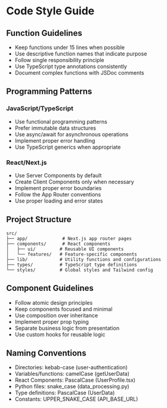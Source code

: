 # Code Style Guide

## Function Guidelines
- Keep functions under 15 lines when possible
- Use descriptive function names that indicate purpose
- Follow single responsibility principle
- Use TypeScript type annotations consistently
- Document complex functions with JSDoc comments

## Programming Patterns
### JavaScript/TypeScript
- Use functional programming patterns
- Prefer immutable data structures
- Use async/await for asynchronous operations
- Implement proper error handling
- Use TypeScript generics when appropriate

### React/Next.js
- Use Server Components by default
- Create Client Components only when necessary
- Implement proper error boundaries
- Follow the App Router conventions
- Use proper loading and error states

## Project Structure
```
src/
├── app/             # Next.js app router pages
├── components/      # React components
│   ├── ui/         # Reusable UI components
│   └── features/   # Feature-specific components
├── lib/            # Utility functions and configurations
├── types/          # TypeScript type definitions
└── styles/         # Global styles and Tailwind config
```

## Component Guidelines
- Follow atomic design principles
- Keep components focused and minimal
- Use composition over inheritance
- Implement proper prop typing
- Separate business logic from presentation
- Use custom hooks for reusable logic

## Naming Conventions
- Directories: kebab-case (user-authentication)
- Variables/functions: camelCase (getUserData)
- React Components: PascalCase (UserProfile.tsx)
- Python files: snake_case (data_processing.py)
- Type definitions: PascalCase (UserData)
- Constants: UPPER_SNAKE_CASE (API_BASE_URL)
